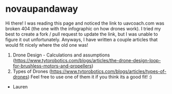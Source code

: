 # novaupandaway
Hi there! I was reading this page and noticed the link to uavcoach.com was broken 404 (the one with the infographic on how drones work).
I tried my best to create a fork / pull request to update the link, but I was unable to figure it out unfortunately.
Anyways, I have written a couple articles that would fit nicely where the old one was!
1. Drone Design - Calculations and assumptions (https://www.tytorobotics.com/blogs/articles/the-drone-design-loop-for-brushless-motors-and-propellers)
2. Types of Drones (https://www.tytorobotics.com/blogs/articles/types-of-drones)
Feel free to use one of them it if you think its a good fit! :)
- Lauren
